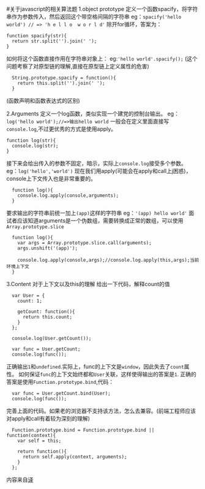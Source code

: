#关于javascript的相关算法题
1.object prototype
  定义一个函数spacify，将字符串作为参数传入，然后返回这个带空格间隔的字符串
  eg：`spacify('hello world') // => 'h e l l o  w o r l d'`
  除开for循环，答案为：
```
function spacify(str){
  return str.split('').join(' ');
}
```
  如何将这个函数直接作用在字符串对象上：
  eg:`'hello world'.spacify();`
  (这个问题考察了对原型链的理解,直接在原型链上定义属性的危害)
```
  String.prototype.spacify = function(){
    return this.split('').join(' ');
  }
```
(函数声明和函数表达式的区别)

2.Arguments
  定义一个log函数，类似实现一个建党的控制台输出。
  eg：`log('hello world');//=>输出hello world`
  一般会在定义里面直接写`console.log`,不过更优秀的方式是使用apply。
  ```
  function log(str){
    console.log(str);
  }
  ```
  接下来会给出传入的参数不固定，暗示，实际上`console.log`接受多个参数。
  eg：`log('hello','world')`
  现在我们用apply(可能会在apply和call上j困惑)，console上下文传入也是非常重要的。
```
  function log(){
    console.log.apply(console,arguments);
  }
```
  要求输出的字符串前统一加上`(app)`这样的字符串
  eg：`'(app) hello world'`
  面试者应该知道arguments是一个伪数组，需要转换成正常的数组，可以使用`Array.prototype.slice`
```
  function log(){
    var args = Array.prototype.slice.call(arguments);
    args.unshift('(app)');
    
    console.log.apply(console,args);//console.log.apply(this,args);当前环境上下文
  }
```

3.Content
  对于上下文以及this的理解
  给出一下代码，解释count的值
```
  var User = {
    count: 1;
    
    getCount: function(){
      return this.count;
    }
  };
  
  console.log(User.getCount());
  
  var func = User.getCount;
  console.log(func());
```
  正确输出`1`和`undefined`.实际上，func的上下文是`window`，因此失去了`count`属性。
  如何保证`func`的上下文始终都和`User`关联，这样使得输出的答案是`1`.
  正确的答案是使用`Function.prototype.bind`,代码：
```
  var func = User.getCount.bind(User);
  console.log(func());
```
  完善上面的代码。如果老的浏览器不支持该方法，怎么去兼容。(前端工程师应该对apply和call有着较为深刻的理解)
```
  Function.prototype.bind = Function.prototype.bind || function(context){
    var self = this;
    
    return function(){
      return self.apply(context, arguments);
    }
  };
```
内容来自[译](http://www.jackpu.com/-pian-fei-chang-bu-cuo-de-qian-duan-mian-shi-wen-zhang/)
  
